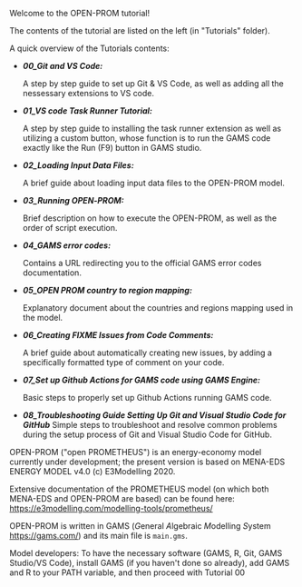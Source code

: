 Welcome to the OPEN-PROM tutorial!

The contents of the tutorial are listed on the left (in "Tutorials" folder).

A quick overview of the Tutorials contents:

 - ***00_Git and VS Code:***

    A step by step guide to set up Git & VS Code, as well as adding all the nessessary extensions to VS code.

- ***01_VS code Task Runner Tutorial:***

    A step by step guide to installing the task runner extension as well as utilizing a custom button, whose function is to run the GAMS code exactly like the Run (F9) button in GAMS studio.

- ***02_Loading Input Data Files:***

    A brief guide about loading input data files to the OPEN-PROM model.

- ***03_Running OPEN‐PROM:***

    Brief description on how to execute the OPEN-PROM, as well as the order of script execution.

- ***04_GAMS error codes:***

    Contains a URL redirecting you to the official GAMS error codes documentation.

- ***05_OPEN PROM country to region mapping:***

    Explanatory document about the countries and regions mapping used in the model.

- ***06_Creating FIXME Issues from Code Comments:***

    A brief guide about automatically creating new issues, by adding a specifically formatted type of comment on your code.

- ***07_Set up Github Actions for GAMS code using GAMS Engine:***

    Basic steps to properly set up Github Actions running GAMS code.

- ***08_Troubleshooting Guide Setting Up Git and Visual Studio Code for GitHub***
    Simple steps to troubleshoot and resolve common problems during the setup process of Git and Visual Studio Code for GitHub.

OPEN-PROM ("open PROMETHEUS") is an energy-economy model currently under development; the present version is based on MENA-EDS ENERGY MODEL v4.0 (c) E3Modelling 2020.

Extensive documentation of the PROMETHEUS model (on which both MENA-EDS and OPEN-PROM are based) can be found here: https://e3modelling.com/modelling-tools/prometheus/

OPEN-PROM is written in GAMS (*G*eneral *A*lgebraic *M*odelling *S*ystem https://gams.com/) and its main file is `main.gms`.

Model developers: To have the necessary software (GAMS, R, Git, GAMS Studio/VS Code), install GAMS (if you haven't done so already), add GAMS and R to your PATH variable, and then proceed with Tutorial 00
